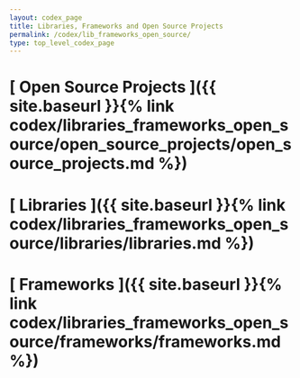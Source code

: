```yaml
---
layout: codex_page
title: Libraries, Frameworks and Open Source Projects
permalink: /codex/lib_frameworks_open_source/
type: top_level_codex_page
---
```


# [ Open Source Projects ]({{ site.baseurl }}{% link codex/libraries_frameworks_open_source/open_source_projects/open_source_projects.md %})

# [ Libraries ]({{ site.baseurl }}{% link codex/libraries_frameworks_open_source/libraries/libraries.md %})

# [ Frameworks ]({{ site.baseurl }}{% link codex/libraries_frameworks_open_source/frameworks/frameworks.md %})